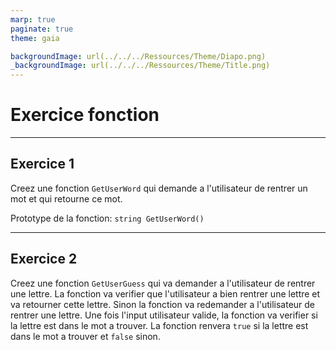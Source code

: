 ```yaml
---
marp: true
paginate: true
theme: gaia

backgroundImage: url(../../../Ressources/Theme/Diapo.png)
_backgroundImage: url(../../../Ressources/Theme/Title.png)
---
```


<link href="../../../Ressources/Theme/CSS/theme.css" rel="stylesheet">

<!-- _backgroundImage: url(../../../Ressources/Theme/Title.png) -->

# Exercice fonction

---

## Exercice 1 

Creez une fonction `GetUserWord` qui demande a l'utilisateur de rentrer un mot et qui retourne ce mot.

Prototype de la fonction:
`string GetUserWord()`

---

## Exercice 2

Creez une fonction `GetUserGuess` qui va demander a l'utilisateur de rentrer une lettre. La fonction va verifier que l'utilisateur a bien rentrer une lettre et va retourner cette lettre.
Sinon la fonction va redemander a l'utilisateur de rentrer une lettre.
Une fois l'input utilisateur valide, la fonction va verifier si la lettre est dans le mot a trouver.
La fonction renvera `true` si la lettre est dans le mot a trouver et `false` sinon.


